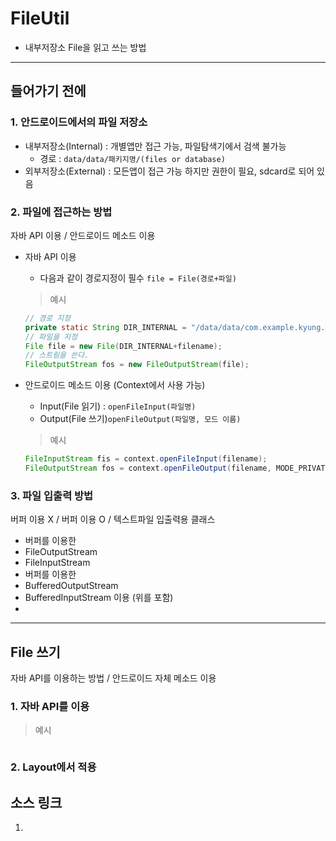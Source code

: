# FileUtil
- 내부저장소 File을 읽고 쓰는 방법

---
## 들어가기 전에
### 1. __안드로이드에서의 파일 저장소__
- 내부저장소(Internal) : 개별앱만 접근 가능, 파일탐색기에서 검색 불가능
  - 경로 : `data/data/패키지명/(files or database)`
- 외부저장소(External) : 모든앱이 접근 가능 하지만 권한이 필요, sdcard로 되어 있음

### 2. __파일에 접근하는 방법__
자바 API 이용 / 안드로이드 메소드 이용
- 자바 API 이용
  - 다음과 같이 경로지정이 필수 `file = File(경로+파일)`
  > 예시
  ```java
  // 경로 지정
  private static String DIR_INTERNAL = "/data/data/com.example.kyung.androidmemo/files";
  // 파일을 지정
  File file = new File(DIR_INTERNAL+filename);
  // 스트림을 쓴다.
  FileOutputStream fos = new FileOutputStream(file);
  ```

- 안드로이드 메소드 이용 (Context에서 사용 가능)
  - Input(File 읽기) : `openFileInput(파일명)`
  - Output(File 쓰기)`openFileOutput(파일명, 모드 이름)`
  > 예시
  ```java
  FileInputStream fis = context.openFileInput(filename);
  FileOutputStream fos = context.openFileOutput(filename, MODE_PRIVATE);
  ```

### 3. __파일 입출력 방법__
버퍼 이용 X / 버퍼 이용 O / 텍스트파일 입출력용 클래스
 - 버퍼를 이용한
  - FileOutputStream
  - FileInputStream
 - 버퍼를 이용한
  - BufferedOutputStream
  - BufferedInputStream 이용 (위를 포함)
 -

---

## File 쓰기
자바 API를 이용하는 방법 / 안드로이드 자체 메소드 이용

### 1. __자바 API를 이용__
> 예시

```xml

```
### 2. __Layout에서 적용__


## 소스 링크
1.
